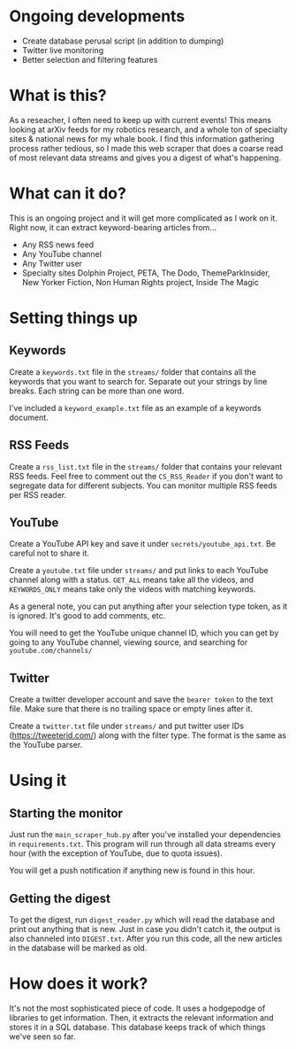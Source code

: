 # Ongoing developments
* Create database perusal script (in addition to dumping)
* Twitter live monitoring 
* Better selection and filtering features 

# What is this?
As a reseacher, I often need to keep up with current events! This means looking at arXiv feeds for my robotics research, and a whole ton of specialty sites & national news for my whale book. 
I find this information gathering process rather tedious, so I made this web scraper that does a coarse read of most relevant data streams and gives you a digest of what's happening.

# What can it do? 
This is an ongoing project and it will get more complicated as I work on it. Right now, it can extract keyword-bearing articles from...
* Any RSS news feed 
* Any YouTube channel
* Any Twitter user 
* Specialty sites Dolphin Project, PETA, The Dodo, ThemeParkInsider, New Yorker Fiction, Non Human Rights project, Inside The Magic 

# Setting things up
## Keywords
Create a `keywords.txt` file in the `streams/` folder that contains all the keywords that you want to search for. Separate out your strings by line breaks. Each string can be more than one word.

I've included a `keyword_example.txt` file as an example of a keywords document. 
## RSS Feeds
Create a `rss_list.txt` file in the `streams/` folder that contains your relevant RSS feeds. Feel free to comment out the `CS_RSS_Reader` if you don't want to segregate data for different subjects. You can monitor multiple RSS feeds per RSS reader.

## YouTube 
Create a YouTube API key and save it under `secrets/youtube_api.txt`. Be careful not to share it. 

Create a `youtube.txt` file under `streams/` and put links to each YouTube channel along with a status. `GET_ALL` means take all the videos, and `KEYWORDS_ONLY` means take only the videos with matching keywords.

As a general note, you can put anything after your selection type token, as it is ignored. It's good to add comments, etc. 

You will need to get the YouTube unique channel ID, which you can get by going to any YouTube channel, viewing source, and searching for `youtube.com/channels/`

## Twitter
Create a twitter developer account and save the `bearer token` to the text file. Make sure that there is no trailing space or empty lines after it.

Create a `twitter.txt` file under `streams/` and put twitter user IDs (https://tweeterid.com/) along with the filter type. The format is the same as the YouTube parser. 
# Using it
## Starting the monitor 
Just run the `main_scraper_hub.py` after you've installed your dependencies in `requirements.txt`. This program will run through all data streams every hour (with the exception of YouTube, due to quota issues). 

You will get a push notification if anything new is found in this hour. 

## Getting the digest
To get the digest, run `digest_reader.py` which will read the database and print out anything that is new. Just in case you didn't catch it, the output is also channeled into `DIGEST.txt`. After you run this code, all the new articles in the database will be marked as old.

# How does it work? 
It's not the most sophisticated piece of code. It uses a hodgepodge of libraries to get information. Then, it extracts the relevant information and stores it in a SQL database. This database keeps track of which things we've seen so far. 
